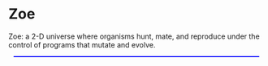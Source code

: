 Zoe
===

Zoe: a 2-D universe where organisms hunt, mate, and reproduce under the control of programs that mutate and evolve.

<div style="border:1px solid blue;margin:10px;padding:0px;"> 
<applet code="org.holtz.zoe.zoeswing.ZoeApplet.class" 
        archive="http://holtz.org/Zoe/Zoe.jar"
        height="500" width="100%"> 
</applet> 
</div>
